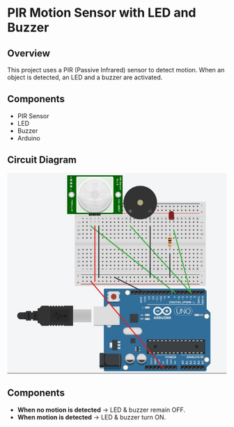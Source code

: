 # PIR Motion Sensor with LED and Buzzer

## Overview  
This project uses a PIR (Passive Infrared) sensor to detect motion. When an object is detected, an LED and a buzzer are activated.  

## Components  
- PIR Sensor  
- LED  
- Buzzer  
- Arduino  

## Circuit Diagram  
![PIR Sensor Circuit](https://github.com/Chintnn/SAM-LAB/blob/main/PIR/PIRCircuit.jpg?raw=true)

## Components  
- **When no motion is detected** → LED & buzzer remain OFF.  
- **When motion is detected** → LED & buzzer turn ON.
